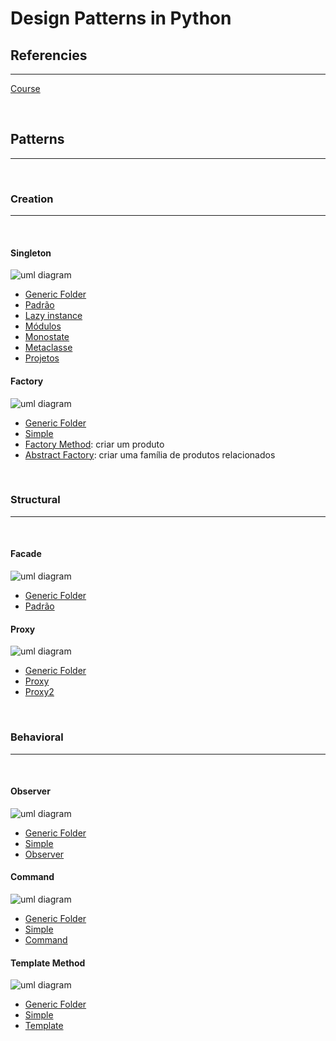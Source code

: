 # Design Patterns in Python

## Referencies
<hr>

[Course](https://itau.udemy.com/course/padroes-de-projeto-com-python/learn/lecture/20741470#content)

<br>

## Patterns
<hr>

<br>

### Creation
<hr>
<br>

#### Singleton

![uml diagram](./secao03/uml.png)

- [Generic Folder](./secao03/)
- [Padrão](./secao03/padrao/)
- [Lazy instance](./secao03/lazy/)
- [Módulos](./secao03/modulo/)
- [Monostate](./secao03/monostate/)
- [Metaclasse](./secao03/metaclasse/)
- [Projetos](./secao03/projetos/)

#### Factory

![uml diagram](./secao04/uml.png)

- [Generic Folder](./secao04/)
- [Simple](./secao04/simple/)
- [Factory Method](./secao04/method/): criar um produto
- [Abstract Factory](./secao04/abstract/): criar uma família de produtos relacionados

<br>

### Structural 
<hr>
<br>

#### Facade

![uml diagram](./secao05/uml.png)

- [Generic Folder](./secao05/)
- [Padrão](./secao05/padrao/)

#### Proxy

![uml diagram](./secao06/uml.png)

- [Generic Folder](./secao06/)
- [Proxy](./secao06/proxy/)
- [Proxy2](./secao06/proxy2/)

<br>

### Behavioral
<hr>
<br>

#### Observer

![uml diagram](./secao07/uml.png)

- [Generic Folder](./secao07/)
- [Simple](./secao07/simple/)
- [Observer](./secao07/observer/)

#### Command

![uml diagram](./secao08/uml.png)

- [Generic Folder](./secao08/)
- [Simple](./secao08/simple/)
- [Command](./secao08/command/)

#### Template Method

![uml diagram](./secao09/uml.png)

- [Generic Folder](./secao09/)
- [Simple](./secao09/simple/)
- [Template](./secao09/template/)

